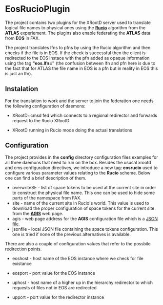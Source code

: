 EosRucioPlugin
==============

The project contains two plugins for the XRootD server used to translate logical file names to physical
ones using the [**Rucio**](https://twiki.cern.ch/twiki/bin/view/Atlas/MovingToRucio#n2n) algorithm from the **ATLAS**
experiement. The plugins also enable federating the **ATLAS** data from **EOS** in FAX.

The project translates lfns to pfns by using the Rucio algorithm and then checks if the file is in EOS. If the check
is successful then the client is redirected to the EOS instace with the pfn added as opaque information using the 
tag **"eos.lfn="** (the confusion between lfn and pfn here is due to the fact that for ATLAS the file name in EOS is a 
pfn but in reality in EOS this is just an lfn).

Instalation
-----------

For the translation to work and the server to join the federation one needs the following configuration of daemons:
* XRootD+cmsd fed which connects to a regional redirector and forwards request to the Rucio XRootD

* XRootD running in Rucio mode doing the actual translations

Configuration
-------------

The project provides in the **config** directory configuration files examples for all three daemons that need 
to run on the box. Besides the ususal xrootd and cms configuration directives, we introduce a new tag: **eosrucio**
used to configure various parameter values relating to the **Rucio** scheme. Below one can find a brief description
of them.

* overwriteSE - list of space tokens to be used at the current site in order to construct the physical file name. 
                This one can be used to hide some parts of the namespace from FAX.
* site - name of the current site in Rucio's world. This value is used to download the proper configuration of 
         space tokens for the current site from the [**AGIS**](https://twiki.cern.ch/twiki/bin/view/Atlas/MovingToRucio#n2n) 
         web page.
* agis - web page address for the **AGIS** configuration file which is a [JSON file](http://atlas-agis-api.cern.ch/request/service/query/get_se_services/?json&flavour=XROOTD).
* jsonfile - local JSON file containing the space tokens configuration. This one is tried if none of the previous
         alternatives is available.

There are also a couple of configuration values that refer to the possbile redirection points. 

* eoshost - host name of the EOS instance where we check for file existance
* eosport - port value for the EOS instance 


* uphost - host name of a higher up in the hierarchy redirector to which requests of files not in EOS are redirected
* upport - port value for the redirector instance 


